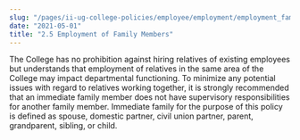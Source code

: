 ```yaml
---
slug: "/pages/ii-ug-college-policies/employee/employment/employment_family"
date: "2021-05-01"
title: "2.5 Employment of Family Members"
---
```


The College has no prohibition against hiring relatives of existing employees but understands that employment of relatives in the same area of the College may impact departmental functioning. To minimize any potential issues with regard to relatives working together, it is strongly recommended that an immediate family member does not have supervisory responsibilities for another family member. Immediate family for the purpose of this policy is defined as spouse, domestic partner, civil union partner, parent, grandparent, sibling, or child.